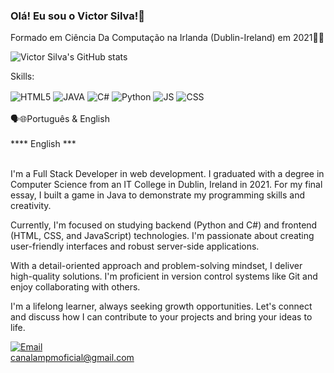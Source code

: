 ### Olá! Eu sou o Victor Silva!👋
Formado em Ciência Da Computação na Irlanda (Dublin-Ireland) em 2021🧑‍🎓

![Victor Silva's GitHub stats](https://github-readme-stats.vercel.app/api?username=VictorSilva-github&show_icons=true&theme=dark)
<div style="display: inline_block">
 
  Skills:<br/>
  
  <img align="center" alt="HTML5" src="https://img.shields.io/badge/HTML5-E34F26?style=for-the-badge&logo=html5&logoColor=white"/>
  
  <img align="center" alt="JAVA" src="https://img.shields.io/badge/Java-ED8B00?style=for-the-badge&logo=openjdk&logoColor=white"/>
  
  <img align="center" alt="C#" src="https://img.shields.io/badge/C%23-239120?style=for-the-badge&logo=c-sharp&logoColor=white"/>
  
  <img align="center" alt="Python" src="https://img.shields.io/badge/Python-3776AB?style=for-the-badge&logo=python&logoColor=white"/>
  
  <img align="center" alt="JS" src="https://img.shields.io/badge/JavaScript-323330?style=for-the-badge&logo=javascript&logoColor=F7DF1E"/>
  
  <img align="center" alt="CSS" src="https://img.shields.io/badge/CSS-239120?&style=for-the-badge&logo=css3&logoColor=white"/>
</div>
<br/>
🗣🌐Português & English
<br/>
<br/>
**** English ***


<br/>I'm a Full Stack Developer in web development. 
I graduated with a degree in Computer Science from an IT College in Dublin,
Ireland in 2021. For my final essay, I built a game in Java 
to demonstrate my programming skills and creativity.

Currently, I'm focused on studying backend (Python and C#) and frontend (HTML, CSS, and JavaScript) technologies.
I'm passionate about creating user-friendly interfaces and robust server-side applications.

With a detail-oriented approach and problem-solving mindset, I deliver high-quality solutions.
I'm proficient in version control systems like Git and enjoy collaborating with others.

I'm a lifelong learner, always seeking growth opportunities.
Let's connect and discuss how I can contribute to your projects and bring your ideas to life.

[![Email](https://img.shields.io/badge/Gmail-D14836?style=for-the-badge&logo=gmail&logoColor=white)](canalampmoficial@gmail.com)<br/>
canalampmoficial@gmail.com

<!--
[![site](https://img.shields.io/website-up-down-green-red/http/monip.org.svg)](www.filmmaniacos.com.br)

**VictorSilva-github/VictorSilva-github** is a ✨ _special_ ✨ repository because its `README.md` (this file) appears on your GitHub profile.

Here are some ideas to get you started:

- 🔭 I’m currently working on ...
- 🌱 I’m currently learning ...
- 👯 I’m looking to collaborate on ...
- 🤔 I’m looking for help with ...
- 💬 Ask me about ...
- 📫 How to reach me: ...
- 😄 Pronouns: ...
- ⚡ Fun fact: ...
-->
